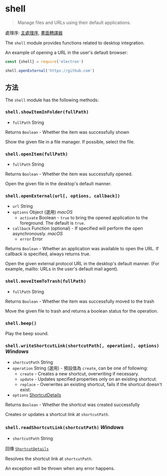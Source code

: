 # shell

> Manage files and URLs using their default applications.

處理序: [主處理序](../glossary.md#main-process), [畫面轉譯器](../glossary.md#renderer-process)

The `shell` module provides functions related to desktop integration.

An example of opening a URL in the user's default browser:

```javascript
const {shell} = require('electron')

shell.openExternal('https://github.com')
```

## 方法

The `shell` module has the following methods:

### `shell.showItemInFolder(fullPath)`

* `fullPath` String

Returns `Boolean` - Whether the item was successfully shown

Show the given file in a file manager. If possible, select the file.

### `shell.openItem(fullPath)`

* `fullPath` String

Returns `Boolean` - Whether the item was successfully opened.

Open the given file in the desktop's default manner.

### `shell.openExternal(url[, options, callback])`

* `url` String
* `options` Object (選用) *macOS* 
  * `activate` Boolean - `true` to bring the opened application to the foreground. The default is `true`.
* `callback` Function (optional) - If specified will perform the open asynchronously. *macOS* 
  * `error` Error

Returns `Boolean` - Whether an application was available to open the URL. If callback is specified, always returns true.

Open the given external protocol URL in the desktop's default manner. (For example, mailto: URLs in the user's default mail agent).

### `shell.moveItemToTrash(fullPath)`

* `fullPath` String

Returns `Boolean` - Whether the item was successfully moved to the trash

Move the given file to trash and returns a boolean status for the operation.

### `shell.beep()`

Play the beep sound.

### `shell.writeShortcutLink(shortcutPath[, operation], options)` *Windows*

* `shortcutPath` String
* `operation` String (選用) - 預設值為 `create`, can be one of following: 
  * `create` - Creates a new shortcut, overwriting if necessary.
  * `update` - Updates specified properties only on an existing shortcut.
  * `replace` - Overwrites an existing shortcut, fails if the shortcut doesn't exist.
* `options` [ShortcutDetails](structures/shortcut-details.md)

Returns `Boolean` - Whether the shortcut was created successfully

Creates or updates a shortcut link at `shortcutPath`.

### `shell.readShortcutLink(shortcutPath)` *Windows*

* `shortcutPath` String

回傳 [`ShortcutDetails`](structures/shortcut-details.md)

Resolves the shortcut link at `shortcutPath`.

An exception will be thrown when any error happens.